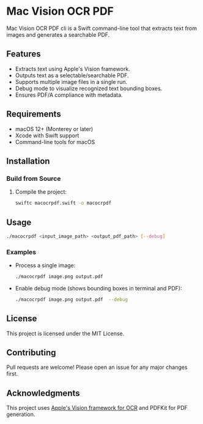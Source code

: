 # Mac Vision OCR PDF 

Mac Vision OCR PDF cli is a Swift command-line tool that extracts text from images and generates a searchable PDF.

## Features
- Extracts text using Apple's Vision framework.
- Outputs text as a selectable/searchable PDF.
- Supports multiple image files in a single run.
- Debug mode to visualize recognized text bounding boxes.
- Ensures PDF/A compliance with metadata.

## Requirements
- macOS 12+ (Monterey or later)
- Xcode with Swift support
- Command-line tools for macOS

## Installation
### Build from Source
1. Compile the project:
   ```sh
   swiftc macocrpdf.swift -o macocrpdf 
   ```

## Usage
```sh
./macocrpdf <input_image_path> <output_pdf_path> [--debug]
```

### Examples
- Process a single image:
  ```sh
  ./macocrpdf image.png output.pdf
  ```
- Enable debug mode (shows bounding boxes in terminal and PDF):
  ```sh
  ./macocrpdf image.png output.pdf  --debug
  ```

## License
This project is licensed under the MIT License.

## Contributing
Pull requests are welcome! Please open an issue for any major changes first.

## Acknowledgments
This project uses [Apple's Vision framework for OCR](https://developer.apple.com/documentation/vision/locating-and-displaying-recognized-text) and PDFKit for PDF generation.

